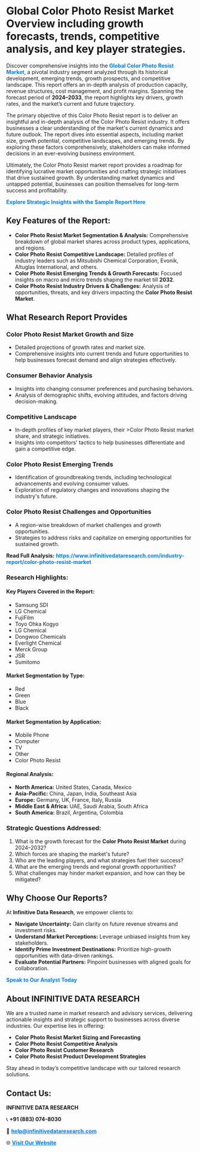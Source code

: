 <h1>Global Color Photo Resist Market Overview including growth forecasts, trends, competitive analysis, and key player strategies.</h1>
<p>
Discover comprehensive insights into the 
<a href="https://www.infinitivedataresearch.com/industry-report/color-photo-resist-market" rel="dofollow" style="color: #007BFF; text-decoration: none;"><strong>Global Color Photo Resist Market</strong></a>, a pivotal industry segment analyzed through its historical development, emerging trends, growth prospects, and competitive landscape. This report offers an in-depth analysis of production capacity, revenue structures, cost management, and profit margins. Spanning the forecast period of <strong>2024–2033</strong>, the report highlights key drivers, growth rates, and the market’s current and future trajectory.
</p>
<p>
The primary objective of this Color Photo Resist report is to deliver an insightful and in-depth analysis of the Color Photo Resist industry. It offers businesses a clear understanding of the market's current dynamics and future outlook. The report dives into essential aspects, including market size, growth potential, competitive landscapes, and emerging trends. By exploring these factors comprehensively, stakeholders can make informed decisions in an ever-evolving business environment.
</p>
<p>
Ultimately, the Color Photo Resist market report provides a roadmap for identifying lucrative market opportunities and crafting strategic initiatives that drive sustained growth. By understanding market dynamics and untapped potential, businesses can position themselves for long-term success and profitability.
</p>
<p>
<a href="https://www.infinitivedataresearch.com/request-sample/reportId=102001" style="color: #007BFF; text-decoration: none;"><strong>Explore Strategic Insights with the Sample Report Here</strong></a>
</p>

<h2>Key Features of the Report:</h2>
<ul>
<li><strong>Color Photo Resist Market Segmentation & Analysis:</strong> Comprehensive breakdown of global market shares across product types, applications, and regions.</li>
<li><strong>Color Photo Resist Competitive Landscape:</strong> Detailed profiles of industry leaders such as Mitsubishi Chemical Corporation, Evonik, Altuglas International, and others.</li>
<li><strong>Color Photo Resist Emerging Trends & Growth Forecasts:</strong> Focused insights on macro and micro trends shaping the market till <strong>2032</strong>.</li>
<li><strong>Color Photo Resist Industry Drivers & Challenges:</strong> Analysis of opportunities, threats, and key drivers impacting the <strong>Color Photo Resist Market</strong>.</li>
</ul>

<h2>What Research Report Provides</h2>
<h3>Color Photo Resist Market Growth and Size</h3>
<ul>
<li>Detailed projections of growth rates and market size.</li>
<li>Comprehensive insights into current trends and future opportunities to help businesses forecast demand and align strategies effectively.</li>
</ul>

<h3>Consumer Behavior Analysis</h3>
<ul>
<li>Insights into changing consumer preferences and purchasing behaviors.</li>
<li>Analysis of demographic shifts, evolving attitudes, and factors driving decision-making.</li>
</ul>

<h3>Competitive Landscape</h3>
<ul>
<li>In-depth profiles of key market players, their >Color Photo Resist market share, and strategic initiatives.</li>
<li>Insights into competitors' tactics to help businesses differentiate and gain a competitive edge.</li>
</ul>

<h3>Color Photo Resist Emerging Trends</h3>
<ul>
<li>Identification of groundbreaking trends, including technological advancements and evolving consumer values.</li>
<li>Exploration of regulatory changes and innovations shaping the industry's future.</li>
</ul>

<h3>Color Photo Resist Challenges and Opportunities</h3>
<ul>
<li>A region-wise breakdown of market challenges and growth opportunities.</li>
<li>Strategies to address risks and capitalize on emerging opportunities for sustained growth.</li>
</ul>
<p><strong>Read Full Analysis:</strong> <a href="https://www.infinitivedataresearch.com/industry-report/color-photo-resist-market" rel="dofollow" style="color: #007BFF; text-decoration: none;"><strong>https://www.infinitivedataresearch.com/industry-report/color-photo-resist-market</strong></a></p>
<h3>Research Highlights:</h3>
<h4>Key Players Covered in the Report:</h4>
<ul><li>Samsung SDI</li><li>LG Chemical</li><li>FujiFilm</li><li>Toyo Ohka Kogyo</li><li>LG Chemical</li><li>Dongwoo Chemicals</li><li>Everlight Chemical</li><li>Merck Group</li><li>JSR</li><li>Sumitomo</li></ul>
<h4>Market Segmentation by Type:</h4>
<ul><li>Red</li><li>Green</li><li>Blue</li><li>Black</li></ul>
<h4>Market Segmentation by Application:</h4>
<ul><li>Mobile Phone</li><li>Computer</li><li>TV</li><li>Other</li><li>Color Photo Resist</li></ul>

<h4>Regional Analysis:</h4>
<ul>
<li><strong>North America:</strong> United States, Canada, Mexico</li>
<li><strong>Asia-Pacific:</strong> China, Japan, India, Southeast Asia</li>
<li><strong>Europe:</strong> Germany, UK, France, Italy, Russia</li>
<li><strong>Middle East & Africa:</strong> UAE, Saudi Arabia, South Africa</li>
<li><strong>South America:</strong> Brazil, Argentina, Colombia</li>
</ul>

<h3>Strategic Questions Addressed:</h3>
<ol>
<li>What is the growth forecast for the <strong>Color Photo Resist Market</strong> during 2024–2032?</li>
<li>Which forces are shaping the market's future?</li>
<li>Who are the leading players, and what strategies fuel their success?</li>
<li>What are the emerging trends and regional growth opportunities?</li>
<li>What challenges may hinder market expansion, and how can they be mitigated?</li>
</ol>

<h2>Why Choose Our Reports?</h2>
<p>At <strong>Infinitive Data Research</strong>, we empower clients to:</p>
<ul>
<li><strong>Navigate Uncertainty:</strong> Gain clarity on future revenue streams and investment risks.</li>
<li><strong>Understand Market Perceptions:</strong> Leverage unbiased insights from key stakeholders.</li>
<li><strong>Identify Prime Investment Destinations:</strong> Prioritize high-growth opportunities with data-driven rankings.</li>
<li><strong>Evaluate Potential Partners:</strong> Pinpoint businesses with aligned goals for collaboration.</li>
</ul>
<p><a href="https://www.infinitivedataresearch.com/industry-report/color-photo-resist-market" rel="dofollow" style="color: #007BFF; text-decoration: none;"><strong>Speak to Our Analyst Today</strong></a></p>

<h2>About INFINITIVE DATA RESEARCH</h2>
<p>We are a trusted name in market research and advisory services, delivering actionable insights and strategic support to businesses across diverse industries. Our expertise lies in offering:</p>
<ul>
<li><strong>Color Photo Resist Market Sizing and Forecasting</strong></li>
<li><strong>Color Photo Resist Competitive Analysis</strong></li>
<li><strong>Color Photo Resist Customer Research</strong></li>
<li><strong>Color Photo Resist Product Development Strategies</strong></li>
</ul>
<p>Stay ahead in today’s competitive landscape with our tailored research solutions.</p>

<h2>Contact Us:</h2>
<p><strong>INFINITIVE DATA RESEARCH</strong></p>
<p>📞 <strong>+91 (883) 074-8030</strong></p>
<p>📧 <strong><a href="mailto:help@infinitivedataresearch.com" style="color: #007BFF;">help@infinitivedataresearch.com</a></strong></p>
<p>🌐 <strong><a href="https://www.infinitivedataresearch.com" rel="dofollow" style="color: #007BFF;">Visit Our Website</a></strong></p>